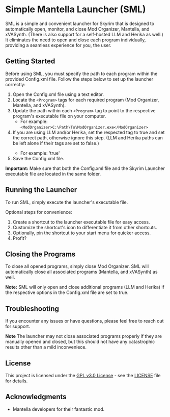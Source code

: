 # Simple Mantella Launcher (SML)

SML is a simple and convenient launcher for Skyrim that is designed to automatically open, monitor, and close Mod Organizer, Mantella, and xVASynth. (There is also support for a self-hosted LLM and Herika as well.)
It eliminates the need to open and close each program individually, providing a seamless experience for you, the user.

## Getting Started

Before using SML, you must specify the path to each program within the provided Config.xml file. Follow the steps below to set up the launcher correctly:

1. Open the Config.xml file using a text editor.
2. Locate the `<Program>` tags for each required program (Mod Organizer, Mantella, and xVASynth).
3. Update the path within each `<Program>` tag to point to the respective program's executable file on your computer.
   - For example: `<ModOrganizer>C:\Path\To\ModOrganizer.exe</ModOrganizer>`
4. If you are using LLM and/or Herika, set the respected <UseProgram> tag to true and set the correct path, otherwise ignore this step. (LLM and Herika paths can be left alone if their tags are set to false.)
   - For example: '<LLM>true</LLM>'
5. Save the Config.xml file.

**Important:** Make sure that both the Config.xml file and the Skyrim Launcher executable file are located in the same folder.

## Running the Launcher

To run SML, simply execute the launcher's executable file. 

Optional steps for convenience:

1. Create a shortcut to the launcher executable file for easy access.
2. Customize the shortcut's icon to differentiate it from other shortcuts.
3. Optionally, pin the shortcut to your start menu for quicker access.
4. Profit?

## Closing the Programs

To close all opened programs, simply close Mod Organizer. SML will automatically close all associated programs (Mantella, and xVASynth) as well.

**Note:** SML will only open and close additional programs (LLM and Herika) if the respective options in the Config.xml file are set to true.

## Troubleshooting

If you encounter any issues or have questions, please feel free to reach out for support.

**Note** The launcher may not close associated programs properly if they are manually opened and closed, but this should not have any catastrophic results other than a mild inconveniece.

## License

This project is licensed under the [GPL v3.0 License](https://opensource.org/license/gpl-3-0/) - see the [LICENSE](LICENSE) file for details.

## Acknowledgments

- Mantella developers for their fantastic mod.
